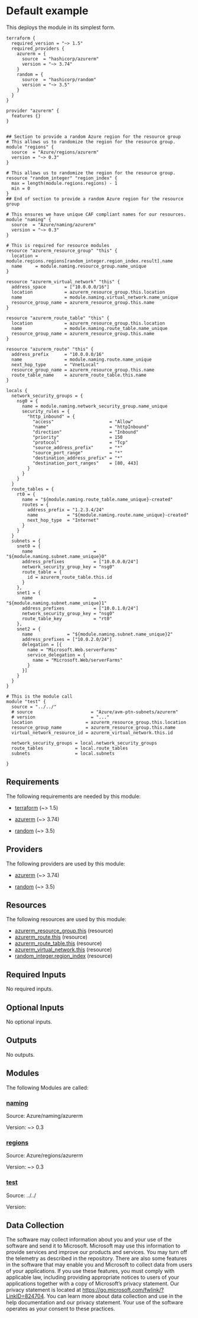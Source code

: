 <!-- BEGIN_TF_DOCS -->
# Default example

This deploys the module in its simplest form.

```hcl
terraform {
  required_version = "~> 1.5"
  required_providers {
    azurerm = {
      source  = "hashicorp/azurerm"
      version = "~> 3.74"
    }
    random = {
      source  = "hashicorp/random"
      version = "~> 3.5"
    }
  }
}

provider "azurerm" {
  features {}
}


## Section to provide a random Azure region for the resource group
# This allows us to randomize the region for the resource group.
module "regions" {
  source  = "Azure/regions/azurerm"
  version = "~> 0.3"
}

# This allows us to randomize the region for the resource group.
resource "random_integer" "region_index" {
  max = length(module.regions.regions) - 1
  min = 0
}
## End of section to provide a random Azure region for the resource group

# This ensures we have unique CAF compliant names for our resources.
module "naming" {
  source  = "Azure/naming/azurerm"
  version = "~> 0.3"
}

# This is required for resource modules
resource "azurerm_resource_group" "this" {
  location = module.regions.regions[random_integer.region_index.result].name
  name     = module.naming.resource_group.name_unique
}

resource "azurerm_virtual_network" "this" {
  address_space       = ["10.0.0.0/16"]
  location            = azurerm_resource_group.this.location
  name                = module.naming.virtual_network.name_unique
  resource_group_name = azurerm_resource_group.this.name
}

resource "azurerm_route_table" "this" {
  location            = azurerm_resource_group.this.location
  name                = module.naming.route_table.name_unique
  resource_group_name = azurerm_resource_group.this.name
}

resource "azurerm_route" "this" {
  address_prefix      = "10.0.0.0/16"
  name                = module.naming.route.name_unique
  next_hop_type       = "VnetLocal"
  resource_group_name = azurerm_resource_group.this.name
  route_table_name    = azurerm_route_table.this.name
}

locals {
  network_security_groups = {
    nsg0 = {
      name = module.naming.network_security_group.name_unique
      security_rules = {
        "http_inbound" = {
          "access"                     = "Allow"
          "name"                       = "httpInbound"
          "direction"                  = "Inbound"
          "priority"                   = 150
          "protocol"                   = "Tcp"
          "source_address_prefix"      = "*"
          "source_port_range"          = "*"
          "destination_address_prefix" = "*"
          "destination_port_ranges"    = [80, 443]
        }
      }
    }
  }
  route_tables = {
    rt0 = {
      name = "${module.naming.route_table.name_unique}-created"
      routes = {
        address_prefix = "1.2.3.4/24"
        name           = "${module.naming.route.name_unique}-created"
        next_hop_type  = "Internet"
      }
    }
  }
  subnets = {
    snet0 = {
      name                       = "${module.naming.subnet.name_unique}0"
      address_prefixes           = ["10.0.0.0/24"]
      network_security_group_key = "nsg0"
      route_table = {
        id = azurerm_route_table.this.id
      }
    },
    snet1 = {
      name                       = "${module.naming.subnet.name_unique}1"
      address_prefixes           = ["10.0.1.0/24"]
      network_security_group_key = "nsg0"
      route_table_key            = "rt0"
    },
    snet2 = {
      name             = "${module.naming.subnet.name_unique}2"
      address_prefixes = ["10.0.2.0/24"]
      delegation = [{
        name = "Microsoft.Web.serverFarms"
        service_delegation = {
          name = "Microsoft.Web/serverFarms"
        }
      }]
    }
  }
}

# This is the module call
module "test" {
  source = "../../"
  # source                      = "Azure/avm-ptn-subnets/azurerm"
  # version                     = "..."
  location                    = azurerm_resource_group.this.location
  resource_group_name         = azurerm_resource_group.this.name
  virtual_network_resource_id = azurerm_virtual_network.this.id

  network_security_groups = local.network_security_groups
  route_tables            = local.route_tables
  subnets                 = local.subnets

}
```

<!-- markdownlint-disable MD033 -->
## Requirements

The following requirements are needed by this module:

- <a name="requirement_terraform"></a> [terraform](#requirement\_terraform) (~> 1.5)

- <a name="requirement_azurerm"></a> [azurerm](#requirement\_azurerm) (~> 3.74)

- <a name="requirement_random"></a> [random](#requirement\_random) (~> 3.5)

## Providers

The following providers are used by this module:

- <a name="provider_azurerm"></a> [azurerm](#provider\_azurerm) (~> 3.74)

- <a name="provider_random"></a> [random](#provider\_random) (~> 3.5)

## Resources

The following resources are used by this module:

- [azurerm_resource_group.this](https://registry.terraform.io/providers/hashicorp/azurerm/latest/docs/resources/resource_group) (resource)
- [azurerm_route.this](https://registry.terraform.io/providers/hashicorp/azurerm/latest/docs/resources/route) (resource)
- [azurerm_route_table.this](https://registry.terraform.io/providers/hashicorp/azurerm/latest/docs/resources/route_table) (resource)
- [azurerm_virtual_network.this](https://registry.terraform.io/providers/hashicorp/azurerm/latest/docs/resources/virtual_network) (resource)
- [random_integer.region_index](https://registry.terraform.io/providers/hashicorp/random/latest/docs/resources/integer) (resource)

<!-- markdownlint-disable MD013 -->
## Required Inputs

No required inputs.

## Optional Inputs

No optional inputs.

## Outputs

No outputs.

## Modules

The following Modules are called:

### <a name="module_naming"></a> [naming](#module\_naming)

Source: Azure/naming/azurerm

Version: ~> 0.3

### <a name="module_regions"></a> [regions](#module\_regions)

Source: Azure/regions/azurerm

Version: ~> 0.3

### <a name="module_test"></a> [test](#module\_test)

Source: ../../

Version:

<!-- markdownlint-disable-next-line MD041 -->
## Data Collection

The software may collect information about you and your use of the software and send it to Microsoft. Microsoft may use this information to provide services and improve our products and services. You may turn off the telemetry as described in the repository. There are also some features in the software that may enable you and Microsoft to collect data from users of your applications. If you use these features, you must comply with applicable law, including providing appropriate notices to users of your applications together with a copy of Microsoft’s privacy statement. Our privacy statement is located at <https://go.microsoft.com/fwlink/?LinkID=824704>. You can learn more about data collection and use in the help documentation and our privacy statement. Your use of the software operates as your consent to these practices.
<!-- END_TF_DOCS -->